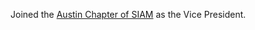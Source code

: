 Joined the <a href="https://siam.oden.utexas.edu/">Austin Chapter of SIAM</a> as the Vice President.
